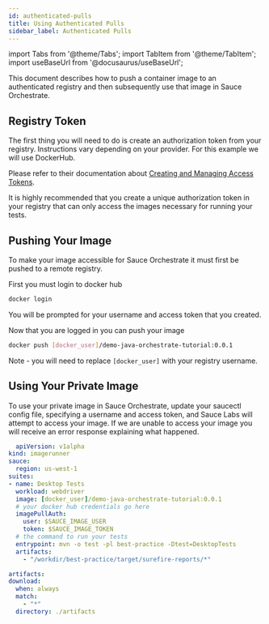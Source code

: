 ```yaml
---
id: authenticated-pulls
title: Using Authenticated Pulls
sidebar_label: Authenticated Pulls
---
```


import Tabs from '@theme/Tabs';
import TabItem from '@theme/TabItem';
import useBaseUrl from '@docusaurus/useBaseUrl';

This document describes how to push a container image to an authenticated registry and then subsequently use that image in Sauce Orchestrate.

## Registry Token

The first thing you will need to do is create an authorization token from your registry. Instructions vary depending on your provider. For this example we will use DockerHub.

Please refer to their documentation about [Creating and Managing Access Tokens](https://docs.docker.com/docker-hub/access-tokens/).

It is highly recommended that you create a unique authorization token in your registry that can only access the images necessary for running your tests.

## Pushing Your Image

To make your image accessible for Sauce Orchestrate it must first be pushed to a remote registry.

First you must login to docker hub

```bash
docker login
```

You will be prompted for your username and access token that you created.

Now that you are logged in you can push your image

```bash
docker push [docker_user]/demo-java-orchestrate-tutorial:0.0.1
```

Note - you will need to replace `[docker_user]` with your registry username.

## Using Your Private Image

To use your private image in Sauce Orchestrate, update your saucectl config file, specifying a username and access token, and Sauce Labs will attempt to access your image. If we are unable to access your image you will receive an error response explaining what happened.

```yaml showLineNumbers
  apiVersion: v1alpha
kind: imagerunner
sauce:
  region: us-west-1
suites:
- name: Desktop Tests
  workload: webdriver
  image: [docker_user]/demo-java-orchestrate-tutorial:0.0.1
  # your docker hub credentials go here
  imagePullAuth:
    user: $SAUCE_IMAGE_USER
    token: $SAUCE_IMAGE_TOKEN
  # the command to run your tests
  entrypoint: mvn -o test -pl best-practice -Dtest=DesktopTests
  artifacts:
    - "/workdir/best-practice/target/surefire-reports/*"

artifacts:
download:
  when: always
  match:
    - "*"
  directory: ./artifacts
```
